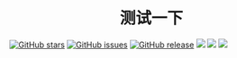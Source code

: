 <h1 align="center">测试一下</h1>

[![GitHub stars](https://img.shields.io/github/stars/id88/HelloFlask)](https://github.com/id88/HelloFlask) [![GitHub issues](https://img.shields.io/github/issues/id88/HelloFlask)](https://github.com/id88/HelloFlask/issues) [![GitHub release](https://img.shields.io/github/release/id88/HelloFlask)](https://github.com/id88/HelloFlask/releases) ![](https://img.shields.io/badge/python-%3E%3D3.6-yellow) [![](https://img.shields.io/badge/author-TeamsSix-blueviolet)](https://github.com/teamssix) [![](https://img.shields.io/badge/jjusec-%E6%9F%90%E6%9F%90%E5%AE%89%E5%85%A8%E5%9B%A2%E9%98%9F-blue)](https://github.com/id88)